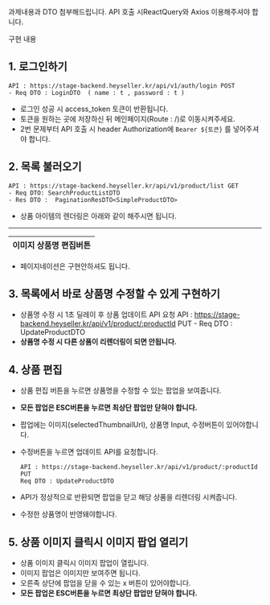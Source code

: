 과제내용과 DTO 첨부해드립니다.
API 호출 시ReactQuery와 Axios 이용해주셔야 합니다.

구현 내용
## 1. 로그인하기
    API : https://stage-backend.heyseller.kr/api/v1/auth/login POST
    - Req DTO : LoginDTO  ( name : t , password : t )
  - 로그인 성공 시 access_token 토큰이 반환됩니다.
  - 토큰을 원하는 곳에 저장하신 뒤 메인페이지(Route : /)로 이동시켜주세요.
  - 2번 문제부터 API 호출 시 header Authorization에 `Bearer ${토큰}` 를 넣어주셔야 합니다.

## 2. 목록 불러오기
    API : https://stage-backend.heyseller.kr/api/v1/product/list GET
    - Req DTO: SearchProductListDTO
    - Res DTO :  PaginationResDTO<SimpleProductDTO>
  - 상품 아이템의 렌더링은 아래와 같이 해주시면 됩니다.
   ---------------------------------------------------------
   |   이미지   상품명                                편집버튼|            
   ---------------------------------------------------------|
 - 페이지네이션은 구현안하셔도 됩니다.

## 3. 목록에서 바로 상품명 수정할 수 있게 구현하기
 - 상품명 수정 시 1초 딜레이 후 상품 업데이트 API 요청
      API : https://stage-backend.heyseller.kr/api/v1/product/:productId PUT
       - Req DTO : UpdateProductDTO
 - **상품명 수정 시 다른 상품이 리렌더링이 되면 안됩니다.**


## 4. 상품 편집
  - 상품 편집 버튼을 누르면 상품명을 수정할 수 있는 팝업을 보여줍니다.
  - **모든 팝업은 ESC버튼을 누르면 최상단 팝업만 닫혀야 합니다.**
  - 팝업에는 이미지(selectedThumbnailUrl), 상품명 Input, 수정버튼이 있어야합니다.
  - 수정버튼을 누르면 업데이트 API를 요청합니다.
  
        API : https://stage-backend.heyseller.kr/api/v1/product/:productId PUT
        Req DTO : UpdateProductDTO
  - API가 정상적으로 반환되면 팝업을 닫고 해당 상품을 리렌더링 시켜줍니다.
  - 수정한 상품명이 반영돼야합니다.


## 5. 상품 이미지 클릭시 이미지 팝업 열리기
   - 상품 이미지 클릭시 이미지 팝업이 열립니다.
   - 이미지 팝업은 이미지만 보여주면 됩니다.
   - 오른족 상단에 팝업을 닫을 수 있는 x 버튼이 있어야합니다.
   - **모든 팝업은 ESC버튼을 누르면 최상단 팝업만 닫혀야 합니다.**
  
